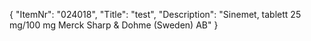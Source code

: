 {
  "ItemNr": "024018",
  "Title": "test",
  "Description": "Sinemet, tablett 25 mg/100 mg Merck Sharp & Dohme (Sweden) AB"
}